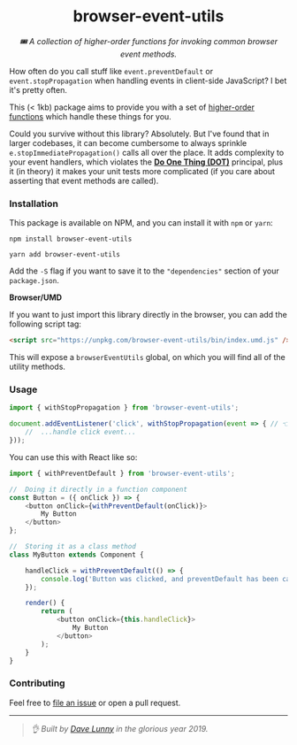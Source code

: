 <div align="center">
  <h1>browser-event-utils</h1>
  <p style="font-style: italic;">🎟 A collection of higher-order functions for invoking common browser event methods.</p>
</div>

How often do you call stuff like `event.preventDefault` or `event.stopPropagation` when handling events in client-side JavaScript? I bet it's pretty often.

This (< 1kb) package aims to provide you with a set of [higher-order functions](https://eloquentjavascript.net/05_higher_order.html) which handle these things for you.

Could you survive without this library? Absolutely. But I've found that in larger codebases, it can become cumbersome to always sprinkle `e.stopImmediatePropagation()` calls all over the place. It adds complexity to your event handlers, which violates the [**Do One Thing (DOT)**](https://www.oreilly.com/library/view/programming-javascript-applications/9781491950289/ch02.html) principal, plus it (in theory) it makes your unit tests more complicated (if you care about asserting that event methods are called).


### Installation

This package is available on NPM, and you can install it with `npm` or `yarn`:

```
npm install browser-event-utils

yarn add browser-event-utils
```

Add the `-S` flag if you want to save it to the `"dependencies"` section of your `package.json`.

**Browser/UMD**

If you want to just import this library directly in the browser, you can add the following script tag:

```html
<script src="https://unpkg.com/browser-event-utils/bin/index.umd.js" />

```

This will expose a `browserEventUtils` global, on which you will find all of the utility methods.

### Usage


```js
import { withStopPropagation } from 'browser-event-utils';

document.addEventListener('click', withStopPropagation(event => { // 👈 Note that you still get the event object if you need it
    //  ...handle click event...
}));
```

You can use this with React like so:

```js
import { withPreventDefault } from 'browser-event-utils';

//  Doing it directly in a function component
const Button = ({ onClick }) => {
    <button onClick={withPreventDefault(onClick)}>
        My Button
    </button>
};

//  Storing it as a class method
class MyButton extends Component {

    handleClick = withPreventDefault(() => {
        console.log('Button was clicked, and preventDefault has been called!');
    });

    render() {
        return (
            <button onClick={this.handleClick}>
                My Button
            </button>
        );
    }
}
```

### Contributing

Feel free to [file an issue](https://github.com/himynameisdave/browser-event-utils/issues/new) or open a pull request.

---

> _👌 Built by [Dave Lunny](http://himynameisdave.com) in the glorious year 2019._
